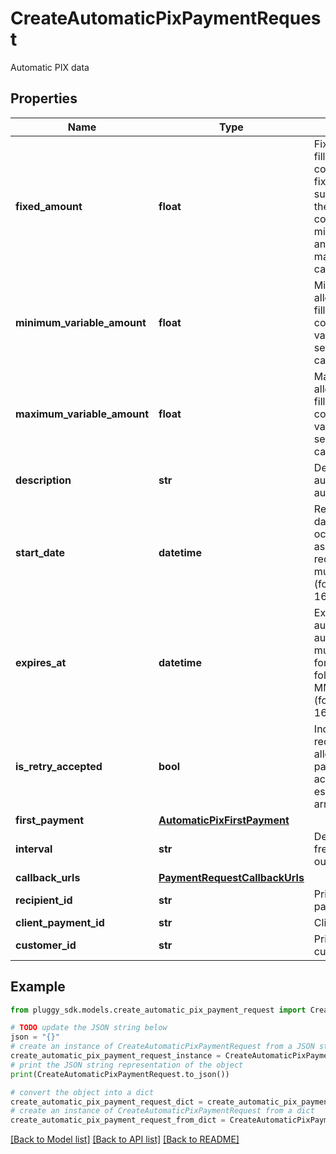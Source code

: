 # CreateAutomaticPixPaymentRequest

Automatic PIX data

## Properties

Name | Type | Description | Notes
------------ | ------------- | ------------- | -------------
**fixed_amount** | **float** | Fixed charge amount; if filled in, it represents consent for payments of fixed amounts, not subject to change during the validity of the consent. If it&#39;s sent, minimumVariableAmount and maximumVariableAmount cannot be provided. | [optional] 
**minimum_variable_amount** | **float** | Minimum amount allowed per charge; if filled in, it represents consent for payments of variable amounts. If it&#39;s sent, fixedAmount cannot be provided. | [optional] 
**maximum_variable_amount** | **float** | Maximum amount allowed per charge; if filled in, it represents consent for payments of variable amounts. If it&#39;s sent, fixedAmount cannot be provided. | [optional] 
**description** | **str** | Description for the automatic pix authorization | [optional] 
**start_date** | **datetime** | Represents the expected date for the first occurrence of a payment associated with the recurrence. Date format must be YYYY-MM-DD (for example: 2025-06-16) | 
**expires_at** | **datetime** | Expiration date for the automatic pix authorization. The date must be in UTC and the format must follow the following pattern: YYYY-MM-DDTHH:MM:SSZ (for example: 2025-06-16T03:00:00Z). | [optional] 
**is_retry_accepted** | **bool** | Indicates whether the receiving customer is allowed to make payment attempts, according to the rules established in the Pix arrangement. | [optional] 
**first_payment** | [**AutomaticPixFirstPayment**](AutomaticPixFirstPayment.md) |  | [optional] 
**interval** | **str** | Defines the permitted frequency for carrying out transactions. | 
**callback_urls** | [**PaymentRequestCallbackUrls**](PaymentRequestCallbackUrls.md) |  | [optional] 
**recipient_id** | **str** | Primary identifier of the payment recipient | 
**client_payment_id** | **str** | Client payment identifier | [optional] 
**customer_id** | **str** | Primary identifier of the customer | [optional] 

## Example

```python
from pluggy_sdk.models.create_automatic_pix_payment_request import CreateAutomaticPixPaymentRequest

# TODO update the JSON string below
json = "{}"
# create an instance of CreateAutomaticPixPaymentRequest from a JSON string
create_automatic_pix_payment_request_instance = CreateAutomaticPixPaymentRequest.from_json(json)
# print the JSON string representation of the object
print(CreateAutomaticPixPaymentRequest.to_json())

# convert the object into a dict
create_automatic_pix_payment_request_dict = create_automatic_pix_payment_request_instance.to_dict()
# create an instance of CreateAutomaticPixPaymentRequest from a dict
create_automatic_pix_payment_request_from_dict = CreateAutomaticPixPaymentRequest.from_dict(create_automatic_pix_payment_request_dict)
```
[[Back to Model list]](../README.md#documentation-for-models) [[Back to API list]](../README.md#documentation-for-api-endpoints) [[Back to README]](../README.md)


